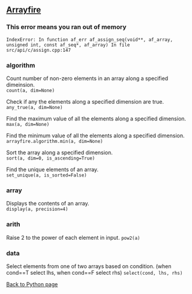 ## [Arrayfire](http://arrayfire.org/arrayfire-python/index.html)

### This error means you ran out of memory

`IndexError: In function af_err af_assign_seq(void**, af_array, unsigned int, const af_seq*, af_array)
In file src/api/c/assign.cpp:147`

### algorithm
Count number of non-zero elements in an array along a specified dimeinsion.  
`count(a, dim=None)`

Check if any the elements along a specified dimension are true.  
`any_true(a, dim=None)`

Find the maximum value of all the elements along a specified dimension.
`max(a, dim=None)`

Find the minimum value of all the elements along a specified dimension.
`arrayfire.algorithm.min(a, dim=None)`

Sort the array along a specified dimension.  
`sort(a, dim=0, is_ascending=True)`

Find the unique elements of an array.  
`set_unique(a, is_sorted=False)`

### array
Displays the contents of an array.  
`display(a, precision=4)`

### arith
Raise 2 to the power of each element in input.
`pow2(a)`

### data
Select elements from one of two arrays based on condition. (when cond==T select lhs, when cond==F select rhs)
`select(cond, lhs, rhs)`

[Back to Python page](../python.md)
